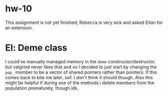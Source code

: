 # hw-10

This assignment is not yet finished; Rebecca is very sick and asked Eitan for an extension.

El: Deme class
==============

I could've manually managed memory in the `deme` constructor/destructor, but valgrind never likes that and so I decided to just start by changing the `pop_` member to be a vector of shared pointers rather than pointers. If this comes back to bite me later, oof. I don't think it should though. Also this might be helpful if during one of the methods i delete members from the population prematurely, though idk.

